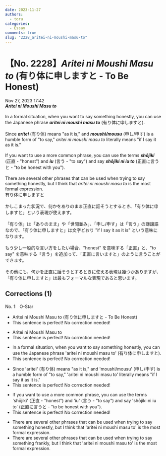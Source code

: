 ```yaml
---
date: 2023-11-27
authors:
  - toru
categories:
  - Essay
comments: true
slug: "2228_aritei-ni-moushi-masu-to"
---
```


# 【No. 2228】<strong><em>Aritei ni Moushi Masu to</strong></em> (有り体に申しますと - To Be Honest)
<div class="date">Nov 27, 2023 17:42</div>
<div id="post"><div id="body_show_ori">
<strong><em>Aritei ni Moushi Masu to</strong></em><br/><br/>In a formal situation, when you want to say something honestly, you can use the Japanese phrase <strong><em>aritei ni moushi masu to</em></strong> (有り体に申しますと).<br/><br/>Since <strong><em>aritei</em></strong> (有り体) means "as it is," and <strong><em>moushi/mousu</em></strong> (申し/申す) is a humble form of "to say," <em>aritei ni moushi masu to</em> literally means "if I say it as it is."<br/><br/>If you want to use a more common phrase, you can use the terms <strong><em>shōjiki</em></strong> (正直 - "honest") and <strong><em>iu</em></strong> (言う - "to say") and say <strong><em>shōjiki ni iu to</em></strong> (正直に言うと - "to be honest with you").<br/><br/>There are several other phrases that can be used when trying to say something honestly, but I think that <em>aritei ni moushi masu to</em> is the most formal expression.
</div></div>

<!-- more -->

<div id="post_ja"><div id="body_show_mo">
有り体に申しますと<br/><br/>かしこまった状況で、何かをありのまま正直に話そうとするとき、「有り体に申しますと」という表現が使えます。<br/><br/>「有り体」は「ありのまま」や「世間並み」、「申し/申す」は「言う」の謙譲語なので、「有り体に申しますと」は文字どおり "if I say it as it is" という意味になります。<br/><br/>もう少し一般的な言い方をしたい場合、"honest" を意味する「正直」と、"to say" を意味する「言う」を追加って、「正直に言いますと」のように言うことができます。<br/><br/>その他にも、何かを正直に話そうとするときに使える表現は幾つかありますが、「有り体に申しますと」は最もフォーマルな表現であると思います。
</div></div>

## Corrections (1)
<div id="block"><div class="first_name"> No. 1　<span class="just_name">O-Star</span></div><div id="block2">
<ul class="correction_field">
<li class="incorrect">Aritei ni Moushi Masu to (有り体に申しますと - To Be Honest)</li>
<li class="corrected perfect">This sentence is perfect! No correction needed!</li>
</ul>
<ul class="correction_field">
<li class="incorrect">Aritei ni Moushi Masu to</li>
<li class="corrected perfect">This sentence is perfect! No correction needed!</li>
</ul>
<ul class="correction_field">
<li class="incorrect">In a formal situation, when you want to say something honestly, you can use the Japanese phrase 'aritei ni moushi masu to' (有り体に申しますと).</li>
<li class="corrected perfect">This sentence is perfect! No correction needed!</li>
</ul>
<ul class="correction_field">
<li class="incorrect">Since 'aritei' (有り体) means "as it is," and 'moushi/mousu' (申し/申す) is a humble form of "to say," 'aritei ni moushi masu to' literally means "if I say it as it is."</li>
<li class="corrected perfect">This sentence is perfect! No correction needed!</li>
</ul>
<ul class="correction_field">
<li class="incorrect">If you want to use a more common phrase, you can use the terms 'shōjiki' (正直 - "honest") and 'iu' (言う - "to say") and say 'shōjiki ni iu to' (正直に言うと - "to be honest with you").</li>
<li class="corrected perfect">This sentence is perfect! No correction needed!</li>
</ul>
<ul class="correction_field">
<li class="incorrect">There are several other phrases that can be used when trying to say something honestly, but I think that 'aritei ni moushi masu to' is the most formal expression.</li>
<li class="corrected correct">
There are several other phrases that can be used when trying to say something <span class="f_bold">frankly, </span>but I think that 'aritei ni moushi masu to' is the most formal expression.
</li>
</ul>
</div></div>
